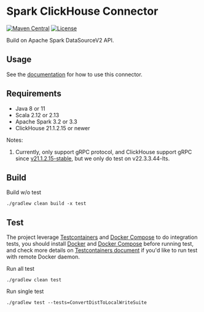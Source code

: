 Spark ClickHouse Connector
===
[![Maven Central](https://maven-badges.herokuapp.com/maven-central/com.github.housepower/clickhouse-spark-runtime-3.2_2.12/badge.svg)](https://search.maven.org/search?q=clickhouse-spark-runtime)
[![License](https://img.shields.io/github/license/housepower/spark-clickhouse-connector)](https://github.com/housepower/spark-clickhouse-connector/blob/master/LICENSE)

Build on Apache Spark DataSourceV2 API.

## Usage

See the [documentation](https://housepower.github.io/spark-clickhouse-connector/) for how to use this connector.

## Requirements

- Java 8 or 11
- Scala 2.12 or 2.13
- Apache Spark 3.2 or 3.3 
- ClickHouse 21.1.2.15 or newer

Notes:
1. Currently, only support gRPC protocol, and ClickHouse support gRPC since
   [v21.1.2.15-stable](https://github.com/ClickHouse/ClickHouse/blob/master/CHANGELOG.md#clickhouse-release-v211215-stable-2021-01-18),
   but we only do test on v22.3.3.44-lts.

## Build

Build w/o test

`./gradlew clean build -x test`

## Test

The project leverage [Testcontainers](https://www.testcontainers.org/) and [Docker Compose](https://docs.docker.com/compose/)
to do integration tests, you should install [Docker](https://docs.docker.com/get-docker/) and [Docker Compose](https://docs.docker.com/compose/)
before running test, and check more details on [Testcontainers document](https://www.testcontainers.org/) if you'd
like to run test with remote Docker daemon.

Run all test

`./gradlew clean test`

Run single test

`./gradlew test --tests=ConvertDistToLocalWriteSuite`
